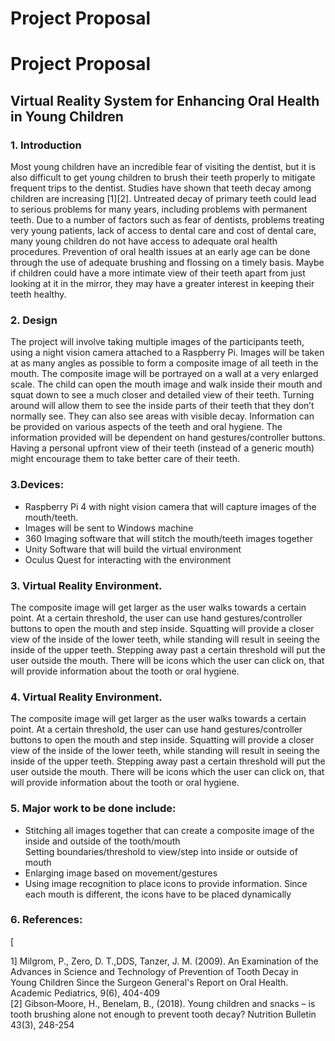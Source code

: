 <h1>Project Proposal</h1>
<h1>Project Proposal</h1>

<h2>Virtual Reality System for Enhancing Oral Health in Young Children</h2>
<h3>1. Introduction</h3>
<p>Most young children have an incredible fear of visiting the dentist, but it is also difficult to get young children to brush their teeth properly to mitigate frequent trips to the dentist. Studies have shown that teeth decay among children are increasing [1][2]. Untreated decay of primary teeth could lead to serious problems for many years, including problems with permanent teeth. Due to a number of factors such as fear of dentists, problems treating very young patients, lack of access to dental care and cost of dental care, many young children do not have access to adequate oral health procedures. Prevention of oral health issues at an early age can be done through the use of adequate brushing and flossing on a timely basis. Maybe if children could have a more intimate view of their teeth apart from just looking at it in the mirror, they may have a greater interest in keeping their teeth healthy.</p>

<h3>2. Design </h3>
<p>The project will involve taking multiple images of the participants teeth, using a night vision camera attached to a Raspberry Pi. Images will be taken at as many angles as possible to form a composite image of all teeth in the mouth. The composite image will be portrayed on a wall at a very enlarged scale. The child can open the mouth image and walk inside their mouth and squat down to see a much closer and detailed view of their teeth. Turning around will allow them to see the inside parts of their teeth that they don’t normally see. They can also see areas with visible decay. Information can be provided on various aspects of the teeth and oral hygiene. The information provided will be dependent on hand gestures/controller buttons. Having a personal upfront view of their teeth (instead of a generic mouth) might encourage them to take better care of their teeth.</p>
<h3>3.Devices:</h3>
<ul>
  <li>Raspberry Pi 4 with night vision camera that will capture images of the mouth/teeth.</li>
  <li>Images will be sent to Windows machine</li>
  <li>360 Imaging software that will stitch the mouth/teeth images together</li>
  <li>Unity Software that will build the virtual environment</li>
  <li>Oculus Quest for interacting with the environment</li>
</ul>
<h3>3. Virtual Reality Environment.</h3>
<p>The composite image will get larger as the user walks towards a certain point. At a certain threshold, the user can use hand gestures/controller buttons to open the mouth and step inside. Squatting will provide a closer view of the inside of the lower teeth, while standing will result in seeing the inside of the upper teeth. Stepping away past a certain threshold will put the user outside the mouth. There will be icons which the user can click on, that will provide information about the tooth or oral hygiene.</p>
<h3>4. Virtual Reality Environment.</h3>
<p>The composite image will get larger as the user walks towards a certain point. At a certain threshold, the user can use hand gestures/controller buttons to open the mouth and step inside. Squatting will provide a closer view of the inside of the lower teeth, while standing will result in seeing the inside of the upper teeth. Stepping away past a certain threshold will put the user outside the mouth. There will be icons which the user can click on, that will provide information about the tooth or oral hygiene.</p>
<h3>5. Major work to be done include:</h3>
<ul>
<li>Stitching all images together that can create a composite image of the inside and outside of the tooth/mouth </li>
  </li>Setting boundaries/threshold to view/step into inside or outside of mouth</li>
<li>Enlarging image based on movement/gestures</li>
<li>Using image recognition to place icons to provide information. Since each mouth is different, the icons have to be placed dynamically </li>
</ul>
<h3>6. References:</h3>
[<p>1] Milgrom, P., Zero, D. T.,DDS, Tanzer, J. M. (2009). An Examination of the Advances in Science and Technology of Prevention of Tooth Decay in Young Children Since the Surgeon General's Report on Oral Health. Academic Pediatrics, 9(6), 404-409<br />
[2] Gibson‐Moore, H.,  Benelam, B., (2018). Young children and snacks – is tooth brushing alone not enough to prevent tooth decay? Nutrition Bulletin 43(3), 248-254</p>
